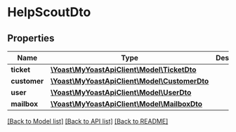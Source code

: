 # HelpScoutDto

## Properties
Name | Type | Description | Notes
------------ | ------------- | ------------- | -------------
**ticket** | [**\Yoast\MyYoastApiClient\Model\TicketDto**](TicketDto.md) |  | [optional] 
**customer** | [**\Yoast\MyYoastApiClient\Model\CustomerDto**](CustomerDto.md) |  | [optional] 
**user** | [**\Yoast\MyYoastApiClient\Model\UserDto**](UserDto.md) |  | [optional] 
**mailbox** | [**\Yoast\MyYoastApiClient\Model\MailboxDto**](MailboxDto.md) |  | [optional] 

[[Back to Model list]](../../README.md#documentation-for-models) [[Back to API list]](../../README.md#documentation-for-api-endpoints) [[Back to README]](../../README.md)

